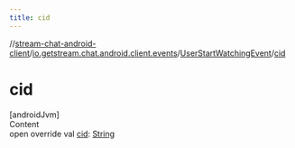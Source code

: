```yaml
---
title: cid
---
```

//[stream-chat-android-client](../../../index.md)/[io.getstream.chat.android.client.events](../index.md)/[UserStartWatchingEvent](index.md)/[cid](cid.md)



# cid  
[androidJvm]  
Content  
open override val [cid](cid.md): [String](https://kotlinlang.org/api/latest/jvm/stdlib/kotlin/-string/index.html)  



